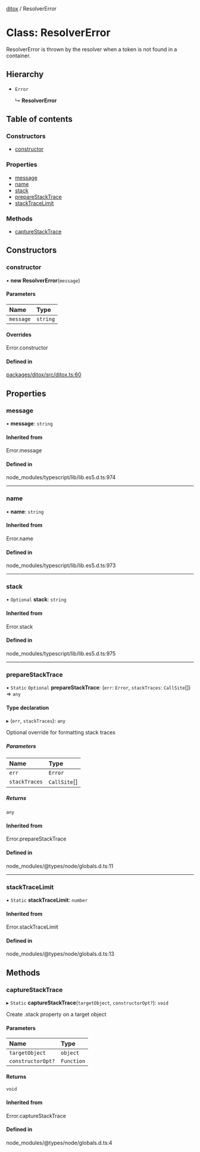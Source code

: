 [ditox](../README.md) / ResolverError

# Class: ResolverError

ResolverError is thrown by the resolver when a token is not found in a container.

## Hierarchy

- `Error`

  ↳ **ResolverError**

## Table of contents

### Constructors

- [constructor](resolvererror.md#constructor)

### Properties

- [message](resolvererror.md#message)
- [name](resolvererror.md#name)
- [stack](resolvererror.md#stack)
- [prepareStackTrace](resolvererror.md#preparestacktrace)
- [stackTraceLimit](resolvererror.md#stacktracelimit)

### Methods

- [captureStackTrace](resolvererror.md#capturestacktrace)

## Constructors

### constructor

• **new ResolverError**(`message`)

#### Parameters

| Name | Type |
| :------ | :------ |
| `message` | `string` |

#### Overrides

Error.constructor

#### Defined in

[packages/ditox/src/ditox.ts:60](https://github.com/mnasyrov/ditox/blob/990ffe7/packages/ditox/src/ditox.ts#L60)

## Properties

### message

• **message**: `string`

#### Inherited from

Error.message

#### Defined in

node_modules/typescript/lib/lib.es5.d.ts:974

___

### name

• **name**: `string`

#### Inherited from

Error.name

#### Defined in

node_modules/typescript/lib/lib.es5.d.ts:973

___

### stack

• `Optional` **stack**: `string`

#### Inherited from

Error.stack

#### Defined in

node_modules/typescript/lib/lib.es5.d.ts:975

___

### prepareStackTrace

▪ `Static` `Optional` **prepareStackTrace**: (`err`: `Error`, `stackTraces`: `CallSite`[]) => `any`

#### Type declaration

▸ (`err`, `stackTraces`): `any`

Optional override for formatting stack traces

##### Parameters

| Name | Type |
| :------ | :------ |
| `err` | `Error` |
| `stackTraces` | `CallSite`[] |

##### Returns

`any`

#### Inherited from

Error.prepareStackTrace

#### Defined in

node_modules/@types/node/globals.d.ts:11

___

### stackTraceLimit

▪ `Static` **stackTraceLimit**: `number`

#### Inherited from

Error.stackTraceLimit

#### Defined in

node_modules/@types/node/globals.d.ts:13

## Methods

### captureStackTrace

▸ `Static` **captureStackTrace**(`targetObject`, `constructorOpt?`): `void`

Create .stack property on a target object

#### Parameters

| Name | Type |
| :------ | :------ |
| `targetObject` | `object` |
| `constructorOpt?` | `Function` |

#### Returns

`void`

#### Inherited from

Error.captureStackTrace

#### Defined in

node_modules/@types/node/globals.d.ts:4
